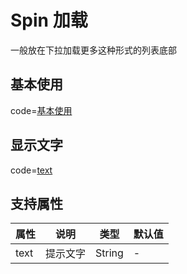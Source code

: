 # Spin 加载

一般放在下拉加载更多这种形式的列表底部

## 基本使用

code=[基本使用](spin)

## 显示文字

code=[text](spin_text)

## 支持属性

| 属性 | 说明     | 类型   | 默认值 |
| ---- | -------- | ------ | ------ |
| text | 提示文字 | String | -      |
